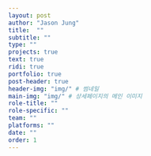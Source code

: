 ```yaml
---
layout: post
author: "Jason Jung"
title:  ""
subtitle: ""
type: ""
projects: true
text: true
ridi: true
portfolio: true
post-header: true
header-img: "img/" # 썸네일
main-img: "img/" # 상세페이지의 메인 이미지
role-title: ""
role-specific: ""
team: ""
platforms: ""
date: ""
order: 1
---
```

